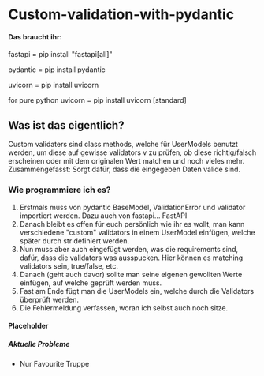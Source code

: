 # Custom-validation-with-pydantic

#### Das braucht ihr:

fastapi = pip install "fastapi[all]"

pydantic = pip install pydantic

uvicorn = pip install uvicorn

for pure python uvicorn = pip install uvicorn [standard]

## Was ist das eigentlich?

Custom validaters sind class methods, welche für UserModels benutzt werden, um diese auf gewisse validators v zu prüfen,
ob diese richtig/falsch erscheinen oder mit dem originalen Wert matchen und noch vieles mehr.
Zusammengefasst: Sorgt dafür, dass die eingegeben Daten valide sind.

### Wie programmiere ich es?

1. Erstmals muss von pydantic BaseModel, ValidationError und validator importiert werden. Dazu auch von fastapi... FastAPI
2. Danach bleibt es offen für euch persönlich wie ihr es wollt, man kann verschiedene "custom" validators in einem UserModel einfügen, welche später durch str definiert werden.
3. Nun muss aber auch eingefügt werden, was die requirements sind, dafür, dass die validators was ausspucken. Hier können es matching validators sein, true/false, etc.
4. Danach (geht auch davor) sollte man seine eigenen gewollten Werte einfügen, auf welche geprüft werden muss.
5. Fast am Ende fügt man die UserModels ein, welche durch die Validators überprüft werden.
6. Die Fehlermeldung verfassen, woran ich selbst auch noch sitze.

#### Placeholder

##### Aktuelle Probleme

* Nur Favourite Truppe